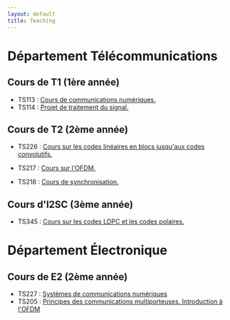 ```yaml
---
layout: default
title: Teaching
---
```

# Département Télécommunications
## Cours de T1 (1ère année)
- TS113 : [Cours de communications numériques. ](ts113.md)
- TS114 : [Projet de traitement du signal. ](ts114.md)

## Cours de T2 (2ème année)

- TS226 : [Cours sur les codes linéaires en blocs jusqu'aux codes convolutifs. ](ts226.md)

- TS217 : [Cours sur l'OFDM. ](ts217.md)

- TS218 : [Cours de synchronisation. ](ts218.md)

## Cours d'I2SC (3ème année)

- TS345 : [Cours sur les codes LDPC et les codes polaires. ](ts345.md)

# Département Électronique
## Cours de E2 (2ème année)

- TS227 : [Systèmes de communications numériques](ts227.md)
- TS205 : [Principes des communications multiporteuses. Introduction à l'OFDM](ts205.md)